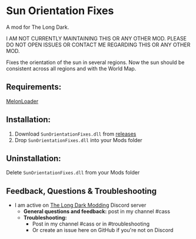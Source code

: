 # Sun Orientation Fixes
A mod for The Long Dark.

I AM NOT CURRENTLY MAINTAINING THIS OR ANY OTHER MOD. PLEASE DO NOT OPEN ISSUES OR CONTACT ME REGARDING THIS OR ANY OTHER MOD.

Fixes the orientation of the sun in several regions. Now the sun should be consistent across all regions and with the World Map.

## Requirements: 
[MelonLoader](https://github.com/HerpDerpinstine/MelonLoader/releases/latest/download/MelonLoader.Installer.exe) 

## Installation:
1. Download ```SunOrientationFixes.dll``` from [releases](https://github.com/GruffCassquatch/SunOrientationFixes/releases) 
2. Drop ```SunOrientationFixes.dll``` into your Mods folder

## Uninstallation:
Delete ```SunOrientationFixes.dll``` from your Mods folder

## Feedback, Questions & Troubleshooting
* I am active on [The Long Dark Modding](https://discord.gg/QvFE7VV4WZ) Discord server
	* **General questions and feedback:** post in my channel #cass
	* **Troubleshooting:** 
		* Post in my channel #cass or in #troubleshooting 
		* Or create an issue here on GitHub if you're not on Discord

